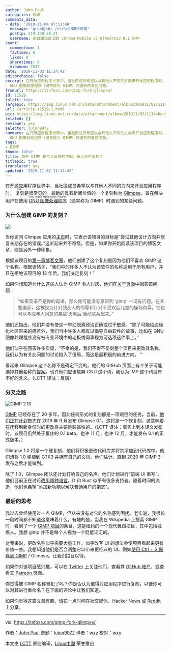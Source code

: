 ```yaml
---
author: John Paul
categories: 观点
comments_data:
- date: '2019-11-04 07:11:48'
  message: "grub蛆<br />\r\nGNOME侏儒"
  postip: 219.140.28.21
  username: 来自湖北武汉的 Chrome Mobile 57.0|Android 8.1 用户
count:
  commentnum: 1
  favtimes: 0
  likes: 0
  sharetimes: 0
  viewnum: 7534
date: '2019-11-02 11:14:42'
editorchoice: false
excerpt: 在开源应用程序世界中，当社区成员希望以与其他人不同的方向来开发应用程序时，复刻是很常见的。最新的具有新闻价值的一个复刻称为 Glimpse，旨在解决用户在使用
  GNU 图像处理程序（通常称为 GIMP）时遇到的某些问题。
fromurl: https://itsfoss.com/gimp-fork-glimpse/
id: 11529
islctt: true
largepic: https://img.linux.net.cn/data/attachment/album/201911/02/111446un3919yc19a3kbnk.png
url: /article-11529-1.html
pic: https://img.linux.net.cn/data/attachment/album/201911/02/111446un3919yc19a3kbnk.png.thumb.jpg
related: []
reviewer: wxy
selector: lujun9972
summary: 在开源应用程序世界中，当社区成员希望以与其他人不同的方向来开发应用程序时，复刻是很常见的。最新的具有新闻价值的一个复刻称为 Glimpse，旨在解决用户在使用
  GNU 图像处理程序（通常称为 GIMP）时遇到的某些问题。
tags:
- GIMP
thumb: false
title: 由于 GIMP 是令人反感的字眼，有人将它复刻了
titlepic: true
translator: wxy
updated: '2019-11-02 11:14:42'
---
```


在开源应用程序世界中，当社区成员希望以与其他人不同的方向来开发应用程序时，<ruby> 复刻 <rt>  fork </rt></ruby>是很常见的。最新的具有新闻价值的一个复刻称为 [Glimpse](https://getglimpse.app/)，旨在解决用户在使用 <ruby> <a href="https://www.gimp.org/">  GNU 图像处理程序 </a> <rt>  GNU Image Manipulation Program </rt></ruby>（通常称为 GIMP）时遇到的某些问题。


### 为什么创建 GIMP 的复刻？


![](/data/attachment/album/201911/02/111446un3919yc19a3kbnk.png)


当你访问 Glimpse 应用的[主页](https://getglimpse.app/)时，它表示该项目的目标是“尝试其他设计方向并修复长期存在的错误。”这听起来并不奇怪。但是，如果你开始阅读该项目的博客文章，则是另外一种印象。


根据该项目的[第一篇博客文章](https://getglimpse.app/posts/so-it-begins/)，他们创建了这个复刻是因为他们不喜欢 GIMP 这个名称。根据该帖子，“我们中的许多人不认为该软件的名称适用于所有用户，并且在拒绝该项目的 13 年后，我们决定复刻！”


如果你想知道为什么这些人认为 GIMP 令人讨厌，他们在[关于页面](https://getglimpse.app/about/)中回答该问题：



> 
> “如果英语不是你的母语，那么你可能没有意识到 ‘gimp’ 一词有问题。在某些国家，这被视为针对残疾人的侮辱和针对不受欢迎儿童的操场侮辱。它也可以与成年人同意的某些‘天黑后’活动联系起来。”
> 
> 
> 


他们还指出，他们并没有使这一举动脱离政治正确或过于敏感。“除了可能给边缘化社区带来的痛苦外，我们当中许多人都有过倡导自由软件的故事，比如在 GNU 图像处理程序没有被专业环境中的老板或同事视为可选项这件事上。”


他们似乎在回答许多质疑，“不幸的是，我们不得不复刻整个项目来更改其名称，我们认为有关此问题的讨论陷入了僵局，而这是最积极的前进方向。 ”


看起来 Glimpse 这个名称不是确定不变的。他们的 GitHub 页面上有个关于可能选择其他名称的[提案](https://github.com/glimpse-editor/Glimpse/issues/92)。也许他们应该放弃 GNU 这个词，我认为 IMP 这个词没有不好的含义。（LCTT 译注：反讽）


### 分叉之路


![GIMP 2.10](/data/attachment/album/201911/02/111449xx6cg4rmg5pmjpxr.jpg)


[GIMP](https://itsfoss.com/gimp-2-10-release/) 已经存在了 20 多年，因此任何形式的复刻都是一项艰巨的任务。当前，[他们正在计划](https://getglimpse.app/posts/six-week-checkpoint/)首先在 2019 年 9 月发布 Glimpse 0.1。这将是一个软复刻，这意味着在迁移到新身份时的更改将主要是装饰性的。（LCTT 译注：事实上到本译文发布时，该项目仍然处于蛋疼的 0.1 beta，也许 11 月，也许 12 月，才能发布 0.1 的正式版本。）


Glimpse 1.0 将是一个硬复刻，他们将积极更改代码库并将其添加到代码库中。他们想将 1.0 移植到 GTK3 并拥有自己的文档。他们估计，直到 2020 年 GIMP 3 发布之后才能做到。


除了 1.0，Glimpse 团队还计划打响自己的名声。他们计划进行“前端 UI 重写”。他们目前正在讨论[改用哪种语言](https://github.com/glimpse-editor/Glimpse/issues/70)。D 和 Rust 似乎有很多支持者。随着时间的流逝，他们也[希望](https://getglimpse.app/posts/so-it-begins/)“添加新功能以解决普通用户的抱怨”。


### 最后的思考


我过去曾经使用过一点 GIMP，但从来没有对它的名称感到困扰。老实说，我很长一段时间都不知道这意味着什么。有趣的是，当我在 Wikipedia 上搜索 GIMP 时，看到了一个 [GIMP 项目](https://en.wikipedia.org/wiki/The_Gimp_Project)的条目，这是纽约的一个现代舞蹈项目，其中包括残疾人。我想 gimp 并不是每个人视为一个贬低词汇的。


对我来说，更改名称似乎需要大量工作。似乎改写 UI 的想法会使项目看起来更有价值一些。我想知道他们是否会调整它以带来更经典的 UI，例如[使用 Ctrl + S 保存到 GIMP](https://itsfoss.com/how-to-solve-gimp-2-8-does-not-save-in-jpeg-or-png-format/) / Glimpse。让我们拭目以待。


如果你对该项目感兴趣，可以在 [Twitter](https://twitter.com/glimpse_editor) 上关注他们，查看其 [GitHub 帐户](https://github.com/glimpse-editor/Glimpse)，或查看其 [Patreon 页面](https://www.patreon.com/glimpse)。


你觉得被 GIMP 名称冒犯了吗？你是否认为值得对应用程序进行复刻，以便你可以对其进行重命名？在下面的评论中让我们知道。


如果你觉得这篇文章有趣，请花一点时间在社交媒体、Hacker News 或 [Reddit](https://reddit.com/r/linuxusersgroup) 上分享。




---


via: <https://itsfoss.com/gimp-fork-glimpse/>


作者：[John Paul](https://itsfoss.com/author/john/) 选题：[lujun9972](https://github.com/lujun9972) 译者：[wxy](https://github.com/wxy) 校对：[wxy](https://github.com/wxy)


本文由 [LCTT](https://github.com/LCTT/TranslateProject) 原创编译，[Linux中国](https://linux.cn/) 荣誉推出